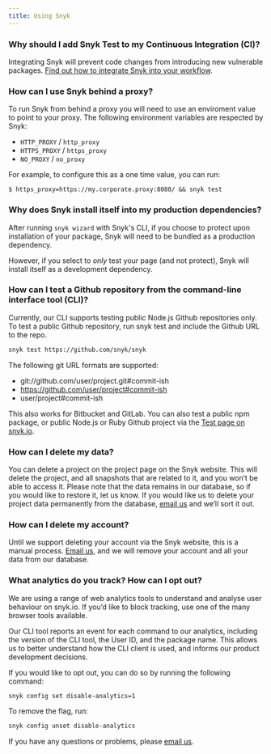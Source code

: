 ```yaml
---
title: Using Snyk
---
```


### Why should I add Snyk Test to my Continuous Integration (CI)?

Integrating Snyk will prevent code changes from introducing new vulnerable packages. [Find out how to integrate Snyk into your workflow](https://snyk.io/docs/using-snyk/#integrating-snyk-into-your-dev-workflow).

### How can I use Snyk behind a proxy?

To run Snyk from behind a proxy you will need to use an enviroment value to point to your proxy. The following environment variables are respected by Snyk:

- `HTTP_PROXY` / `http_proxy`
- `HTTPS_PROXY` / `https_proxy`
- `NO_PROXY` / `no_proxy`

For example, to configure this as a one time value, you can run:

`$ https_proxy=https://my.corporate.proxy:8080/ && snyk test`

### Why does Snyk install itself into my production dependencies?

After running `snyk wizard` with Snyk's CLI, if you choose to protect upon installation of your package, Snyk will need to be bundled as a production dependency.

However, if you select to *only* test your page (and not protect), Snyk will install itself as a development dependency.

### How can I test a Github repository from the command-line interface tool (CLI)?

Currently, our CLI supports testing public Node.js Github repositories only.
To test a public Github repository, run snyk test and include the Github URL to the repo.

```zsh
snyk test https://github.com/snyk/snyk
```

The following git URL formats are supported:

* git://github.com/user/project.git#commit-ish
* https://github.com/user/project#commit-ish
* user/project#commit-ish

This also works for Bitbucket and GitLab.
You can also test a public npm package, or public Node.js or Ruby Github project via the [Test page on snyk.io](https://snyk.io/test/).

### How can I delete my data?

You can delete a project on the project page on the Snyk website. This will delete the project, and all snapshots that are related to it, and you won’t be able to access it. Please note that the data remains in our database, so if you would like to restore it, let us know. If you would like us to delete your project data permanently from the database, <a href="mailto:support@snyk.io">email us</a> and we’ll sort it out.

### How can I delete my account?

Until we support deleting your account via the Snyk website, this is a manual process. <a href="mailto:support@snyk.io">Email us</a>, and we will remove your account and all your data from our database.

### What analytics do you track? How can I opt out?

We are using a range of web analytics tools to understand and analyse user behaviour on snyk.io. If you’d like to block tracking, use one of the many browser tools available.

Our CLI tool reports an event for each command to our analytics, including the version of the CLI tool, the User ID, and the package name. This allows us to better understand how the CLI client is used, and informs our product development decisions.

If you would like to opt out, you can do so by running the following command:

```zsh
snyk config set disable-analytics=1
```

To remove the flag, run:

```zsh
snyk config unset disable-analytics
```

If you have any questions or problems, please <a href="mailto:support@snyk.io">email us</a>.
